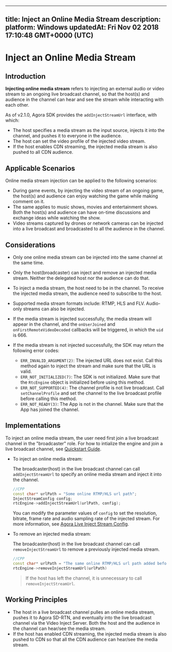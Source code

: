 
---
title: Inject an Online Media Stream
description: 
platform: Windows
updatedAt: Fri Nov 02 2018 17:10:48 GMT+0000 (UTC)
---
# Inject an Online Media Stream
## Introduction

**Injecting online media stream** refers to injecting an external audio or video stream to an ongoing live broadcast channel, so that the host(s) and audience in the channel can hear and see the stream while interacting with each other. 

As of v2.1.0, Agora SDK provides the `addInjectStreamUrl` interface, with which:

- The host specifies a media stream as the input source, injects it into the channel, and pushes it to everyone in the audience.
- The host can set the video profile of the injected video stream.
- If the host enables CDN streaming, the injected media stream is also pushed to all CDN audience.

## Applicable Scenarios

Online media stream injection can be applied to the following scenarios:

- During game events, by injecting the video stream of an ongoing game, the host(s) and audience can enjoy watching the game while making comment on it.
- The same applies to music shows, movies and entertainment shows. Both the host(s) and audience can have on-time discussions and exchange ideas  while watching the show.
- Video streams captured by drones or network cameras can be injected into a live broadcast and broadcasted to all the audience in the channel.

## Considerations

- Only one online media stream can be injected into the same channel at the same time.
- Only the host(broadcaster) can inject and remove an injected media stream. Neither the delegated host nor the audience can do that.
- To inject a media stream, the host need to be in the channel. To receive the injected media stream, the audience need to subscribe to the host.
- Supported media stream formats include: RTMP, HLS and FLV. Audio-only streams can also be injected.
- If the media stream is injected successfully, the media stream will appear in the channel, and the `onUserJoined` and `onFirstRemoteVideoDecoded` callbacks will be triggered, in which the `uid` is 666.
- If the media stream is not injected successfully, the SDK may return the following error codes:

  - `ERR_INVALID_ARGUMENT(2)`: The injected URL does not exist. Call this method again to inject the stream and make sure that the URL is valid.
  - `ERR_NOT_INITIALIZED(7)`: The SDK is not initialized. Make sure that the `RtcEngine` object is initialized before using this method.
  - `ERR_NOT_SUPPORTED(4)`: The channel profile is not live broadcast. Call `setChannelProfile` and set the channel to the live broadcast profile before calling this method.
  - `ERR_NOT_READY(3)`: The App is not in the channel. Make sure that the App has joined the channel.


## Implementations

To inject an online media stream, the user need first join a live broadcast channel in the "broadcaster" role. For how to intialize the engine and join a live broadcast channel, see [Quickstart Guide](https://docs.agora.io/en/Interactive%20Broadcast/windows_video?platform=Windows).

- To inject an online media stream:

	The broadcaster(host) in the live broadcast channel can call `addInjectStreamUrl` to specify an online media stream and inject it into the channel.
	
	```cpp
	//CPP
	const char* urlPath = "Some online RTMP/HLS url path";
	InjectStreamConfig config;
	rtcEngine->addInjectStreamUrl(urlPath, config);
	```

	You can modify the parameter values of `config` to set the resolution, bitrate, frame rate and audio sampling rate of the injected stream. For more information, see [Agora Live Inject Stream Config](https://docs.agora.io/en/Interactive%20Broadcast/API%20Reference/cpp/structagora_1_1rtc_1_1_inject_stream_config.html).

- To remove an injected media stream:

	The broadcaster(host) in the live broadcast channel can call `removeInjectStreamUrl` to remove a previously injected media stream.

	```cpp
	//CPP
	const char* urlPath = "The same online RTMP/HLS url path added before";
	rtcEngine->removeInjectStreamUrl(urlPath)
	```

	> If the host has left the channel, it is unnecessary to call `removeInjectStreamUrl`.

## Working Principles

- The host in a live broadcast channel pulles an online media stream, pushes it to Agora SD-RTN, and eventually into the live broadcast channel via the Video Inject Server. Both the host and the audience in the channel can hear/see the media stream.
- If the host has enabled CDN streaming, the injected media stream is also pushed to CDN so that all the CDN audience can hear/see the media stream.




